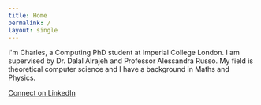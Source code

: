 ```yaml
---
title: Home
permalink: /
layout: single
---
```


I'm Charles, a Computing PhD student at Imperial College London. I am supervised by Dr. Dalal Alrajeh and Professor Alessandra Russo. My field is theoretical computer science and I have a background in Maths and Physics.

[Connect on LinkedIn](https://linkedin.com/in/charlespert)
